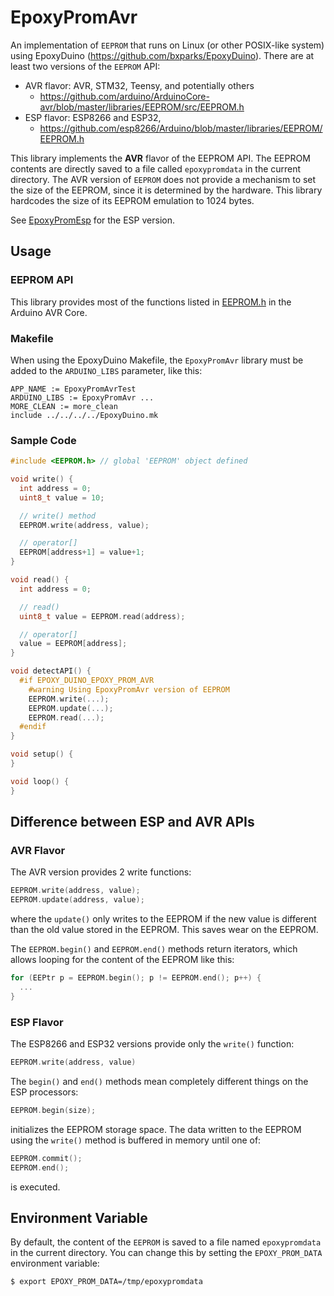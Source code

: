 # EpoxyPromAvr

An implementation of `EEPROM` that runs on Linux (or other POSIX-like system)
using EpoxyDuino (https://github.com/bxparks/EpoxyDuino). There are at least two
versions of the `EEPROM` API:

* AVR flavor: AVR, STM32, Teensy, and potentially others
    * https://github.com/arduino/ArduinoCore-avr/blob/master/libraries/EEPROM/src/EEPROM.h
* ESP flavor: ESP8266 and ESP32,
    * https://github.com/esp8266/Arduino/blob/master/libraries/EEPROM/EEPROM.h

This library implements the **AVR** flavor of the EEPROM API. The EEPROM
contents are directly saved to a file called `epoxypromdata` in the current
directory. The AVR version of `EEPROM` does not provide a mechanism to set the
size of the EEPROM, since it is determined by the hardware. This library
hardcodes the size of its EEPROM emulation to 1024 bytes.

See [EpoxyPromEsp](../EpoxyPromEsp/) for the ESP version.

## Usage

### EEPROM API

This library provides most of the functions listed in
[EEPROM.h](https://github.com/arduino/ArduinoCore-avr/blob/master/libraries/EEPROM/src/EEPROM.h)
in the Arduino AVR Core.

### Makefile

When using the EpoxyDuino Makefile, the `EpoxyPromAvr` library must be added to
the `ARDUINO_LIBS` parameter, like this:

```
APP_NAME := EpoxyPromAvrTest
ARDUINO_LIBS := EpoxyPromAvr ...
MORE_CLEAN := more_clean
include ../../../../EpoxyDuino.mk
```

### Sample Code

```C++
#include <EEPROM.h> // global 'EEPROM' object defined

void write() {
  int address = 0;
  uint8_t value = 10;

  // write() method
  EEPROM.write(address, value);

  // operator[]
  EEPROM[address+1] = value+1;
}

void read() {
  int address = 0;

  // read()
  uint8_t value = EEPROM.read(address);

  // operator[]
  value = EEPROM[address];
}

void detectAPI() {
  #if EPOXY_DUINO_EPOXY_PROM_AVR
    #warning Using EpoxyPromAvr version of EEPROM
    EEPROM.write(...);
    EEPROM.update(...);
    EEPROM.read(...);
  #endif
}

void setup() {
}

void loop() {
}
```

## Difference between ESP and AVR APIs

### AVR Flavor

The AVR version provides 2 write functions:

```C++
EEPROM.write(address, value);
EEPROM.update(address, value);
```
where the `update()` only writes to the EEPROM if the new value is different
than the old value stored in the EEPROM. This saves wear on the EEPROM.

The `EEPROM.begin()` and `EEPROM.end()` methods return iterators, which allows
looping for the content of the EEPROM like this:

```C++
for (EEPtr p = EEPROM.begin(); p != EEPROM.end(); p++) {
  ...
}
```

### ESP Flavor

The ESP8266 and ESP32 versions provide only the `write()` function:

```C++
EEPROM.write(address, value)
```

The `begin()` and `end()` methods mean completely different things on the ESP
processors:

```C++
EEPROM.begin(size);
```
initializes the EEPROM storage space. The data written to the EEPROM using
the `write()` method is buffered in memory until one of:

```C++
EEPROM.commit();
EEPROM.end();
```
is executed.

## Environment Variable

By default, the content of the `EEPROM` is saved to a file named
`epoxypromdata` in the current directory. You can change this by setting the
`EPOXY_PROM_DATA` environment variable:

```
$ export EPOXY_PROM_DATA=/tmp/epoxypromdata
```
